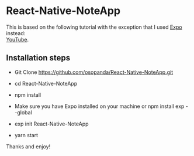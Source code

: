 # React-Native-NoteApp

This is based on the following tutorial with the exception that I used [Expo](https://expo.io/) instead: <br />
[YouTube](https://youtu.be/AV41HahZEpU).


## Installation steps

- Git Clone https://github.com/osopanda/React-Native-NoteApp.git

- cd React-Native-NoteApp

- npm install

- Make sure you have Expo installed on your machine or npm install exp --global

- exp init React-Native-NoteApp

- yarn start


Thanks and enjoy!